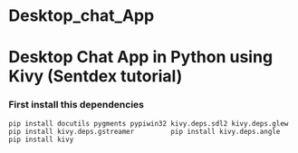 # Desktop_chat_App
# Desktop Chat App in Python using Kivy (Sentdex tutorial)

### First install this dependencies
``pip install docutils pygments pypiwin32 kivy.deps.sdl2 kivy.deps.glew         
  pip install kivy.deps.gstreamer        
  pip install kivy.deps.angle       
  pip install kivy``
        
        
        
        
  
